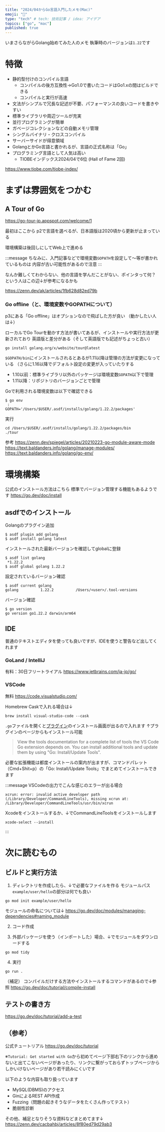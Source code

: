 ```yaml
---
title: "2024/04からGo言語入門したメモ(Mac)"
emoji: "📌"
type: "tech" # tech: 技術記事 / idea: アイデア
topics: ["go", "mac"]
published: true
---
```

いまさらながらGolang始めてみた人のメモ
執筆時のバージョンは`1.22`です

# 特徴

- 静的型付けのコンパイル言語
  - コンパイルの後方互換性→Go1.0で書いたコードはGo1.xの間はビルドできる
  - コンパイルと実行が高速
- 文法がシンプルで冗長な記述が不要、パフォーマンスの良いコードを書きやすい
- 標準ライブラリや周辺ツールが充実
- 並行プログラミングが簡単
- ガベージコレクションなどの自動メモリ管理
- シングルバイナリ・クロスコンパイル
- サーバーサイドが得意領域
- GolangとかGo言語と書かれるが、言語の正式名称は「Go」
- プログラミング言語として人気は高い
  - TIOBEインデックス2024/04で6位 (Hall of Fame 2回)

https://www.tiobe.com/tiobe-index/

# まずは雰囲気をつかむ

## A Tour of Go
https://go-tour-jp.appspot.com/welcome/1

最初はここから
p2で言語を選べるが、日本語版は2020頃から更新が止まっている

環境構築は後回しにしてWeb上で進める

:::message
ちなみに、入門記事などで環境変数`GOPATH`を設定して〜等が書かれているものは
内容が古い可能性があるので注意
:::

なんか難しくてわからない、他の言語を学んだことがない、ポインタって何？
という人はこの辺↓が参考になるかも

https://zenn.dev/ak/articles/1fb628d82ed79b

### Go offline（と、環境変数やGOPATHについて）

p3にある「Go offline」はオプションなので飛ばした方が良い
（動かしたい人は↓）

ローカルでGo Tourを動かす方法が書いてあるが、インストールや実行方法が更新されており
英語版と差分がある（そして英語版でも記述がちょっと古い）

```
go install golang.org/x/website/tour@latest
```

`$GOPATH/bin`にインストールされるとあるが1.11以降は管理の方法が変更になっている
（さらに1.16以降でデフォルト設定の変更が入っていたりする
- 1.10以前：標準ライブラリ以外のパッケージは環境変数`GOPATH`以下で管理
- 1.11以降：リポジトリのバージョンごとで管理

Goで利用される環境変数は以下で確認できる
```
$ go env
 :
GOPATH='/Users/$USER/.asdf/installs/golang/1.22.2/packages'
```
実行
```
cd /Users/$USER/.asdf/installs/golang/1.22.2/packages/bin
./tour
```

参考
https://zenn.dev/spiegel/articles/20210223-go-module-aware-mode
https://text.baldanders.info/golang/manage-modules/
https://text.baldanders.info/golang/go-env/

# 環境構築

公式のインストール方法はこちら
標準でバージョン管理する機能もあるようです
https://go.dev/doc/install

## asdfでのインストール

Golangのプラグイン追加
```
$ asdf plugin add golang
$ asdf install golang latest
```
インストールされた最新バージョンを確認してglobalに登録
```
$ asdf list golang
 *1.22.2
$ asdf global golang 1.22.2
```
設定されているバージョン確認
```
$ asdf current golang
golang          1.22.2          /Users/<user>/.tool-versions
```
バージョン確認
```
$ go version
go version go1.22.2 darwin/arm64
```

## IDE

普通のテキストエディタを使っても良いですが、IDEを使うと警告など出してくれます

### GoLand / IntelliJ
有料：30日フリートライアル
https://www.jetbrains.com/ja-jp/go/

### VSCode
無料
https://code.visualstudio.com/

Homebrew Caskで入れる場合は↓

```
brew install visual-studio-code --cask
```
`.go`ファイルを開くと[プラグイン](https://marketplace.visualstudio.com/items?itemName=golang.go)のインストール画面が出るので入れます
↑プラグインのページからもインストール可能

> View the tools documentation for a complete list of tools the VS Code Go extension depends on. You can install additional tools and update them by using "Go: Install/Update Tools".

必要な拡張機能は都度インストールの案内が出ますが、コマンドパレット（Cmd+Shit+p）の「Go: Install/Update Tools」でまとめてインストールできます

:::message
VSCodeの出力でこんな感じのエラーが出る場合
```
xcrun: error: invalid active developer path (/Library/Developer/CommandLineTools), missing xcrun at: /Library/Developer/CommandLineTools/usr/bin/xcrun
```
Xcodeをインストールするか、↓でCommandLineToolsをインストールします
```
xcode-select --install
```
:::

# 次に読むもの

## ビルドと実行方法

1. ディレクトリを作成したら、↓で必要なファイルを作る
モジュールパス`example/user/hello`の部分は何でも良い
```
go mod init example/user/hello
```
モジュールの命名については↓
https://go.dev/doc/modules/managing-dependencies#naming_module

2. コード作成

3. 外部パッケージを使う（インポートした）場合、↓でモジュールをダウンロードする
```
go mod tidy
```

4. 実行
```
go run .
```

（補足）
コンパイルだけする方法やインストールするコマンドがあるので↓参照
https://go.dev/doc/tutorial/compile-install

## テストの書き方
https://go.dev/doc/tutorial/add-a-test

## （参考）

公式チュートリアル
https://go.dev/doc/tutorial

※`Tutorial: Get started with Go`から初めてページ下部右下のリンクから進めないと出てこないページがあったり、リンクに繋がっておらずトップページからしかいけないページがあり若干読みにくいです

以下のような内容も取り扱っています
- MySQL(DBMS)のアクセス
- GinによるREST API作成
- Fuzzing（問題の起きそうなデータをたくさん作ってテスト）
- 脆弱性診断

その他、補足となりそうな資料などまとめてます↓
https://zenn.dev/cacbahbj/articles/8f80ed79d29ab3
